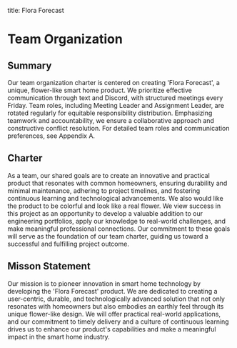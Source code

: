 
title: Flora Forecast  

# Team Organization  
## Summary  
Our team organization charter is centered on creating 'Flora Forecast', a unique, flower-like smart home product. We prioritize effective communication through text and Discord, with structured meetings every Friday. Team roles, including Meeting Leader and Assignment Leader, are rotated regularly for equitable responsibility distribution. Emphasizing teamwork and accountability, we ensure a collaborative approach and constructive conflict resolution. For detailed team roles and communication preferences, see Appendix A. 

## Charter  
As a team, our shared goals are to create an innovative and practical product that resonates with common homeowners, ensuring durability and minimal maintenance, adhering to project timelines, and fostering continuous learning and technological advancements. We also would like the product to be colorful and look like a real flower. We view success in this project as an opportunity to develop a valuable addition to our engineering portfolios, apply our knowledge to real-world challenges, and make meaningful professional connections. Our commitment to these goals will serve as the foundation of our team charter, guiding us toward a successful and fulfilling project outcome.
  

## Misson Statement  
Our mission is to pioneer innovation in smart home technology by developing the 'Flora Forecast' product. We are dedicated to creating a user-centric, durable, and technologically advanced solution that not only resonates with homeowners but also embodies an earthly feel through its unique flower-like design. We will offer practical real-world applications, and our commitment to timely delivery and a culture of continuous learning drives us to enhance our product's capabilities and make a meaningful impact in the smart home industry.



